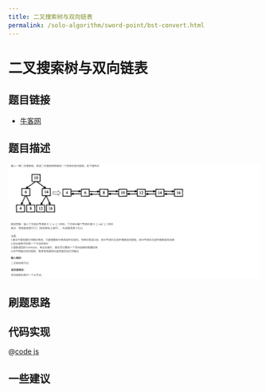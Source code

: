 ```yaml
---
title: 二叉搜索树与双向链表
permalink: /solo-algorithm/sword-point/bst-convert.html
---
```


# 二叉搜索树与双向链表

## 题目链接

- [牛客网](https://www.nowcoder.com/share/jump/8484115461699856748932)

## 题目描述

![](../images/convert.png)

## 刷题思路

## 代码实现

@[code js](@algorithm/sword-point/树/convert.js)

## 一些建议
